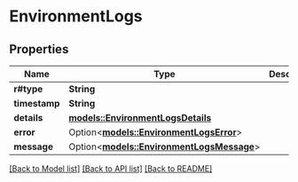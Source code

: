 # EnvironmentLogs

## Properties

Name | Type | Description | Notes
------------ | ------------- | ------------- | -------------
**r#type** | **String** |  | 
**timestamp** | **String** |  | 
**details** | [**models::EnvironmentLogsDetails**](EnvironmentLogs_details.md) |  | 
**error** | Option<[**models::EnvironmentLogsError**](EnvironmentLogs_error.md)> |  | [optional]
**message** | Option<[**models::EnvironmentLogsMessage**](EnvironmentLogs_message.md)> |  | [optional]

[[Back to Model list]](../README.md#documentation-for-models) [[Back to API list]](../README.md#documentation-for-api-endpoints) [[Back to README]](../README.md)


